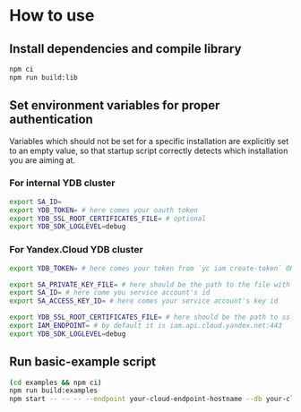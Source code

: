 # How to use
## Install dependencies and compile library
```bash
npm ci
npm run build:lib
```

## Set environment variables for proper authentication
Variables which should not be set for a specific installation are explicitly set to an empty value,
so that startup script correctly detects which installation you are aiming at.
### For internal YDB cluster
```bash
export SA_ID=
export YDB_TOKEN= # here comes your oauth token
export YDB_SSL_ROOT_CERTIFICATES_FILE= # optional
export YDB_SDK_LOGLEVEL=debug
```

### For Yandex.Cloud YDB cluster
```bash
export YDB_TOKEN= # here comes your token from `yc iam create-token` OR next 3 vars

export SA_PRIVATE_KEY_FILE= # here should be the path to the file with your service account's private key
export SA_ID= # here come you service account's id
export SA_ACCESS_KEY_ID= # here comes your service account's key id

export YDB_SSL_ROOT_CERTIFICATES_FILE= # here should be the path to ssl root certificate for YDB installation, optional
export IAM_ENDPOINT= # by default it is iam.api.cloud.yandex.net:443
export YDB_SDK_LOGLEVEL=debug
```

## Run basic-example script
```bash
(cd examples && npm ci)
npm run build:examples
npm start -- -- -- --endpoint your-cloud-endpoint-hostname --db your-cloud-db-name
```
